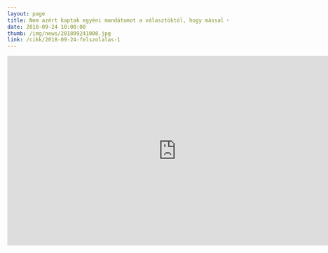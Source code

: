 ```yaml
---
layout: page
title: Nem azért kaptak egyéni mandátumot a választóktól, hogy mással végeztessék el a munkát
date: 2018-09-24 10:00:00
thumb: /img/news/201809241000.jpg
link: /cikk/2018-09-24-felszolalas-1
---
```

<iframe width="770" height="433" src="https://www.youtube.com/embed/JsXQdEK68go" frameborder="0" allowfullscreen></iframe>